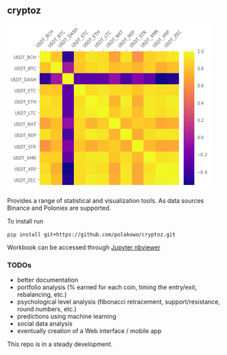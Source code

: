 ## cryptoz

![corr-matrix](corr-matrix.png)

Provides a range of statistical and visualization tools. As data sources Binance and Poloniex are supported.

To install run
```
pip install git+https://github.com/polakowo/cryptoz.git
```

Workbook can be accessed through [Jupyter nbviewer](http://nbviewer.jupyter.org/github/polakowo/cryptoz/blob/master/Workbook.ipynb)

### TODOs
- better documentation
- portfolio analysis (% earned for each coin, timing the entry/exit, rebalancing, etc.)
- psychological level analysis (fibonacci retracement, support/resistance, round numbers, etc.)
- predictions using machine learning
- social data analysis
- eventually creation of a Web interface / mobile app

This repo is in a steady development. 
